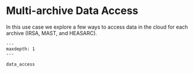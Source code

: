 # Multi-archive Data Access

In this use case we explore a few ways to access data in the cloud for each archive (IRSA, MAST, and HEASARC). 


```{toctree}
---
maxdepth: 1
---

data_access

```

